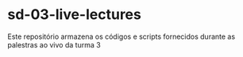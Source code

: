 # sd-03-live-lectures
Este repositório armazena os códigos e scripts fornecidos durante as palestras ao vivo da turma 3
